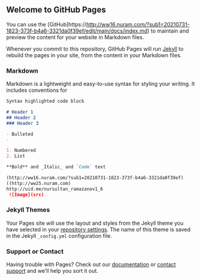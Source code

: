 ## Welcome to GitHub Pages

You can use the [GitHub]https://http://ww16.nuram.com/?sub1=20210731-1823-373f-b4a6-3321da0f39ef/edit/main/docs/index.md) to maintain and preview the content for your website in Markdown files.

Whenever you commit to this repository, GitHub Pages will run [Jekyll](https://jekyllrb.com/) to rebuild the pages in your site, from the content in your Markdown files.

### Markdown

Markdown is a lightweight and easy-to-use syntax for styling your writing. It includes conventions for

```markdown
Syntax highlighted code block

# Header 1
## Header 2
### Header 3

- Bulleted
- 

1. Numbered
2. List

**Bold** and _Italic_ and `Code` text

(http://ww16.nuram.com/?sub1=20210731-1823-373f-b4a6-3321da0f39ef)
((http://ww25.nuram.com)
http://uid.me/nursultan_ramazanov1_6
 ![Image](src)
```


### Jekyll Themes

Your Pages site will use the layout and styles from the Jekyll theme you have selected in your [repository settings](https://github.com/nursultanramazanov/nursultanramazanov/settings/pages). The name of this theme is saved in the Jekyll `_config.yml` configuration file.

### Support or Contact 

Having trouble with Pages? Check out our [documentation](https://docs.github.com/categories/github-pages-basics/) or [contact support](https://support.github.com/contact) and we’ll help you sort it out.
